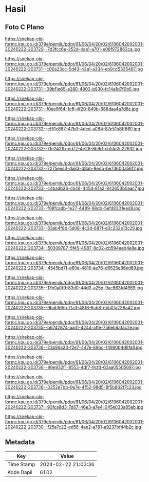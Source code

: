 # Hasil

## Foto C Plano

https://sirekap-obj-formc.kpu.go.id/379e/pemilu/pdpr/61/06/04/20/02/6106042002001-20240222-203729--7d3fcc6e-252d-4ae1-a701-e06f972863ca.jpg

https://sirekap-obj-formc.kpu.go.id/379e/pemilu/pdpr/61/06/04/20/02/6106042002001-20240222-203731--c00a23cc-5d43-42a1-a334-eb9cd5335467.jpg

https://sirekap-obj-formc.kpu.go.id/379e/pemilu/pdpr/61/06/04/20/02/6106042002001-20240222-203731--09bf1e65-a380-4803-b930-fc14a1d7f0b5.jpg

https://sirekap-obj-formc.kpu.go.id/379e/pemilu/pdpr/61/06/04/20/02/6106042002001-20240222-203731--f0ee9f64-1cff-4f20-849b-688daa4a7d8e.jpg

https://sirekap-obj-formc.kpu.go.id/379e/pemilu/pdpr/61/06/04/20/02/6106042002001-20240222-203732--ef51c887-47b0-4dcd-a084-87e51b8ff660.jpg

https://sirekap-obj-formc.kpu.go.id/379e/pemilu/pdpr/61/06/04/20/02/6106042002001-20240222-203732--7fe2421b-ed72-4e28-8b9d-cb1dd2c22932.jpg

https://sirekap-obj-formc.kpu.go.id/379e/pemilu/pdpr/61/06/04/20/02/6106042002001-20240222-203732--7275eea3-da83-48ab-8edb-be73600a56f2.jpg

https://sirekap-obj-formc.kpu.go.id/379e/pemilu/pdpr/61/06/04/20/02/6106042002001-20240222-203733--c4badb26-cb46-445d-81a2-942653b0aac7.jpg

https://sirekap-obj-formc.kpu.go.id/379e/pemilu/pdpr/61/06/04/20/02/6106042002001-20240222-203733--f08fcadb-1e27-4489-98db-5efd8301eed8.jpg

https://sirekap-obj-formc.kpu.go.id/379e/pemilu/pdpr/61/06/04/20/02/6106042002001-20240222-203733--63ab4f8d-5d08-4c3d-887f-e3c232e13c29.jpg

https://sirekap-obj-formc.kpu.go.id/379e/pemilu/pdpr/61/06/04/20/02/6106042002001-20240222-203734--50309787-5f45-4987-8c02-cb594eed4e8e.jpg

https://sirekap-obj-formc.kpu.go.id/379e/pemilu/pdpr/61/06/04/20/02/6106042002001-20240222-203734--4545bd7f-e60e-4816-ae76-d6625e86ed89.jpg

https://sirekap-obj-formc.kpu.go.id/379e/pemilu/pdpr/61/06/04/20/02/6106042002001-20240222-203735--17b0a0f9-83d0-44d3-a25d-9ac863fd4969.jpg

https://sirekap-obj-formc.kpu.go.id/379e/pemilu/pdpr/61/06/04/20/02/6106042002001-20240222-203735--9bab165b-f1a3-48f6-9ab8-ebb0fa238a42.jpg

https://sirekap-obj-formc.kpu.go.id/379e/pemilu/pdpr/61/06/04/20/02/6106042002001-20240222-203735--b6742874-aad1-4244-affe-756eb6afac2e.jpg

https://sirekap-obj-formc.kpu.go.id/379e/pemilu/pdpr/61/06/04/20/02/6106042002001-20240222-203736--23b96a23-f2e7-447e-89bc-14960b4d6fa8.jpg

https://sirekap-obj-formc.kpu.go.id/379e/pemilu/pdpr/61/06/04/20/02/6106042002001-20240222-203736--46e932f1-8553-4df7-9cfd-63aa05505697.jpg

https://sirekap-obj-formc.kpu.go.id/379e/pemilu/pdpr/61/06/04/20/02/6106042002001-20240222-203736--0252e7bb-0e7e-4f52-98d5-8f5b862f7c23.jpg

https://sirekap-obj-formc.kpu.go.id/379e/pemilu/pdpr/61/06/04/20/02/6106042002001-20240222-203737--93fca8d3-7d67-46e3-a7e4-045e033a85eb.jpg

https://sirekap-obj-formc.kpu.go.id/379e/pemilu/pdpr/61/06/04/20/02/6106042002001-20240222-203730--f25a7c22-ed58-4ae2-a781-a9237bf44b2c.jpg


## Metadata

| Key        | Value               |
| ---------- | ------------------- |
| Time Stamp | 2024-02-22 21:03:36 |
| Kode Dapil | 6102                |



